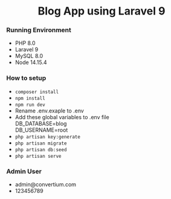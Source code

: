 <h1><center><b>Blog App using Laravel 9</b></center></h1>

<h3>Running Environment</h3>
<ul type="disc">
    <li>PHP 8.0</li>
    <li>Laravel 9</li>
    <li>MySQL 8.0</li>
    <li>Node 14.15.4</li>
</ul>

<h3>How to setup</h3>
<ul type="disc">
    <li><code>composer install</code></li>
    <li><code>npm install</code></li>
    <li><code>npm run dev</code></li>
    <li>Rename .env.exaple to .env</li>
    <li>Add these global variables to .env file</li>
        DB_DATABASE=blog<br>
        DB_USERNAME=root<br>
    <li><code>php artisan key:generate</code></li>
    <li><code>php artisan migrate</code></li>
    <li><code>php artisan db:seed</code></li>
    <li><code>php artisan serve</code></li>
</ul>

<h3>Admin User</h3>
<ul>
    <li>admin@convertium.com</li>
    <li>123456789</li>
</ul>
